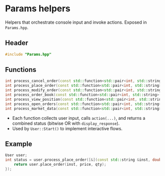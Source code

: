 # Params helpers

Helpers that orchestrate console input and invoke actions. Exposed in `Params.hpp`.

## Header
```cpp
#include "Params.hpp"
```

## Functions
```cpp
int process_cancel_order(const std::function<std::pair<int, std::string>(std::string)> &action);
int process_place_order(const std::function<std::pair<int, std::string>(std::string, double, int)> &action);
int process_modify_order(const std::function<std::pair<int, std::string>(std::string, double, int)> &action);
int process_order_book(const std::function<std::pair<int, std::string>(std::string, int)> &action);
int process_view_position(const std::function<std::pair<int, std::string>(std::string)> &action);
int process_open_orders(const std::function<std::pair<int, std::string>(std::string)> &action);
int process_market_data(const std::function<std::pair<int, std::string>(std::string, int)> &action);
```

- Each function collects user input, calls `action(...)`, and returns a combined status (bitwise OR with `display_response`).
- Used by `User::Start()` to implement interactive flows.

## Example
```cpp
User user;
int status = user.process_place_order([&](const std::string &inst, double price, int qty) {
    return user.place_order(inst, price, qty);
});
```